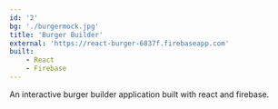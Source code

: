 ```yaml
---
id: '2'
bg: './burgermock.jpg'
title: 'Burger Builder'
external: 'https://react-burger-6837f.firebaseapp.com'
built:
    - React
    - Firebase
---
```


An interactive burger builder application built with react and firebase.